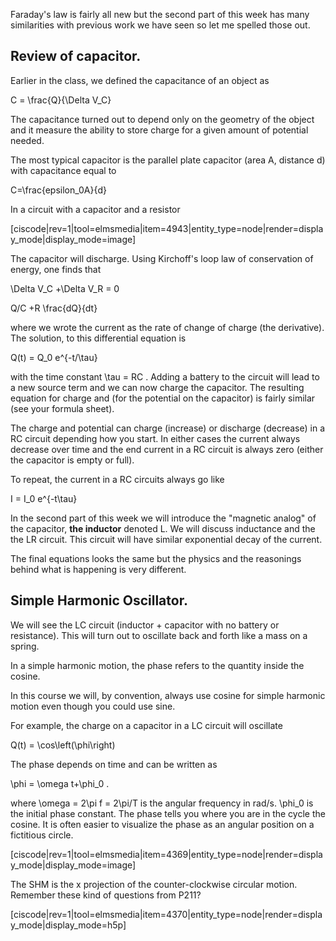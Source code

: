 Faraday's law is fairly all new but the second part of this week has many similarities with previous work we have seen so let me spelled those out. 

## Review of capacitor. 

Earlier in the class, we defined the capacitance of an object as 

<lrn-math> C = \frac{Q}{\Delta V_C} </lrn-math>

The capacitance turned out to depend only on the geometry of the object and it measure the ability to store charge for a given amount of potential needed. 

The most typical capacitor is the parallel plate capacitor (area A, distance d) with capacitance equal to 

<lrn-math>C=\frac{epsilon_0A}{d} </lrn-math>

In a circuit with a capacitor and a resistor 

[ciscode|rev=1|tool=elmsmedia|item=4943|entity_type=node|render=display_mode|display_mode=image]

The capacitor will discharge. Using Kirchoff's loop law of conservation of energy, one finds that

<lrn-math>\Delta V_C +\Delta V_R = 0 </lrn-math>

<lrn-math> Q/C +R \frac{dQ}{dt} </lrn-math>

where we wrote the current as the rate of change of charge (the derivative). The solution, to this differential equation is 

<lrn-math> Q(t) = Q_0 e^{-t/\tau} </lrn-math>

with the time constant <lrn-math>\tau = RC </lrn-math>. Adding a battery to the circuit will lead to a new source term and we can now charge the capacitor. The resulting equation for charge and (for the potential on the capacitor) is fairly similar (see your formula sheet). 

<lrndesign-sidenote label="Instructor Note" icon="bookmark" bg-color="#c2e5f2">
The charge and potential can charge (increase) or discharge (decrease) in a RC circuit depending how you start. In either cases the current always decrease over time and the end current in a RC circuit is always zero (either the capacitor is empty or full). 
</lrndesign-sidenote>

To repeat, the current in a RC circuits always go like

<lrn-math> I = I_0 e^{-t\tau} </lrn-math> 

In the second part of this week we will introduce the "magnetic analog" of the capacitor, **the inductor** denoted L. We will discuss inductance and the the LR circuit. This circuit will have similar exponential decay of the current. 

<lrndesign-sidenote label="Instructor Note" icon="bookmark" bg-color="#c2e5f2">
The final equations looks the same but the physics and the reasonings behind what is happening is very different.  
</lrndesign-sidenote>

## Simple Harmonic Oscillator. 

We will see the LC circuit (inductor + capacitor with no battery or resistance). This will turn out to oscillate back and forth like a mass on a spring. 

In a simple harmonic motion, the phase refers to the quantity inside the cosine.

<lrndesign-sidenote label="Instructor Note" icon="bookmark" bg-color="#c2e5f2">
In this course we will, by convention, always use cosine for simple harmonic motion even though you could use sine. 
</lrndesign-sidenote>

For example, the charge on a capacitor in a LC circuit will oscillate

<lrn-math>Q(t) = \cos\left(\phi\right) </lrn-math> 

The phase depends on time and can be written as 

<lrn-math> \phi = \omega t+\phi_0 </lrn-math>.

where </lrn-math> \omega = 2\pi f = 2\pi/T</lrn-math> is the angular frequency in rad/s. <lrn-math>\phi_0 </lrn-math> is the initial phase constant. The phase tells you where you are in the cycle the cosine. It is often easier to visualize the phase as an angular position on a fictitious circle. 

[ciscode|rev=1|tool=elmsmedia|item=4369|entity_type=node|render=display_mode|display_mode=image]

The SHM is the x projection of the counter-clockwise circular motion. Remember these kind of questions from P211?

[ciscode|rev=1|tool=elmsmedia|item=4370|entity_type=node|render=display_mode|display_mode=h5p]
